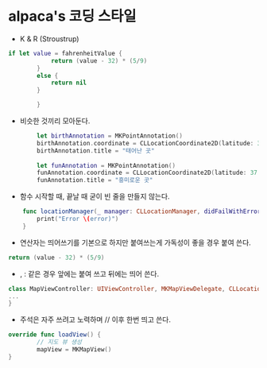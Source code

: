 # alpaca's 코딩 스타일


- K & R (Stroustrup)

```swift
if let value = fahrenheitValue {
            return (value - 32) * (5/9)
        }
        else {
            return nil
        }

        }
```

- 비슷한 것끼리 모아둔다.

```swift
        let birthAnnotation = MKPointAnnotation()
        birthAnnotation.coordinate = CLLocationCoordinate2D(latitude: 36.101937, longitude: 128.383207)
        birthAnnotation.title = "태어난 곳"
        
        let funAnnotation = MKPointAnnotation()
        funAnnotation.coordinate = CLLocationCoordinate2D(latitude: 37.794876, longitude: 127.526743)
        funAnnotation.title = "흥미로운 곳"
```
- 함수 시작할 때, 끝날 때 굳이 빈 줄을 만들지 않는다.

```swift
    func locationManager(_ manager: CLLocationManager, didFailWithError error: Error) {
        print("Error \(error)")
    }
```
- 연산자는 띄어쓰기를 기본으로 하지만 붙여쓰는게 가독성이 좋을 경우 붙여 쓴다.

```swift
return (value - 32) * (5/9)
```

- , : 같은 경우 앞에는 붙여 쓰고 뒤에는 띄어 쓴다.

```swift
class MapViewController: UIViewController, MKMapViewDelegate, CLLocationManagerDelegate {
...
}
```
- 주석은 자주 쓰려고 노력하며 // 이후 한번 띄고 쓴다.

```swift
override func loadView() {
        // 지도 뷰 생성
        mapView = MKMapView()
}
```

